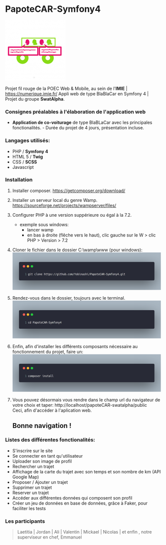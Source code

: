 # PapoteCAR-Symfony4

![logo](favicon.png "logo du projet")

Projet fil rouge de la POEC Web &amp; Mobile, au sein de l'**IMIE** | https://numerique.imie.fr/ 
 Appli web de type BlaBlaCar en Symfony 4 | Projet du groupe **SwatAlpha**.

### Consignes préalables à l'élaboration de l'application web
   
   - **Application de co-voiturage** de type BlaBLaCar avec les principales fonctionalités. 
    - Durée du projet de 4 jours, présentation incluse.
    
### Langages utilisés:

  - PHP / **Symfony 4**
  - HTML 5 / **Twig**
  - CSS / **SCSS**
  - Javascript
    
### Installation
    
1. Installer composer.
  https://getcomposer.org/download/
2. Installer un serveur local du genre Wamp.
  https://sourceforge.net/projects/wampserver/files/
3. Configurer PHP à une version suppérieure ou égal à la 7.2.
    - exemple sous windows: 
        - lancer wamp
        - en bas à droite (flêche vers le haut), clic gauche sur le W > clic PHP > Version > 7.2
4. Cloner le fichier dans le dossier C:\wamp\www (pour windows): 
![img1]( img1.png "avec la commande git clone https://github.com/Yobinashi/PapoteCAR-Symfony4.git")

5. Rendez-vous dans le dossier, toujours avec le terminal.
![img2](img2.png "cd papoteCAR-swatalpha")

6. Enfin, afin d'installer les différents composants nécessaire au fonctionnement du projet, faire un:
![img3](img3.png "composer install")

7. Vous pouvez désormais vous rendre dans le champ url du navigateur de votre choix et taper: 
 http://localhost/papoteCAR-swatalpha/public  
  Ceci, afin d'accéder à l'aplication web.
    ## Bonne navigation !

### Listes des différentes fonctionalités:

* S'inscrire sur le site
* Se connecter en tant qu'utilisateur
* Uploader son image de profil
* Rechercher un trajet
* Affichage de la carte du trajet avec son temps et son nombre de km (API Google Map)
* Proposer / Ajouter un trajet
* Supprimer un trajet
* Reserver un trajet
* Accéder aux différentes données qui composent son profil
* Créer un jeu de données en base de données, grâce à Faker, pour faciliter les tests

### Les participants
 
 > Laetitia | 
 > Jordan | 
 > Ali | 
 > Valentin | 
 > Mickael | 
 > Nicolas | 
 > et enfin , notre superviseur en chef, Emmanuel

### 


